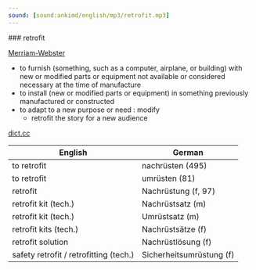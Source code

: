 ```yaml
---
sound: [sound:ankimd/english/mp3/retrofit.mp3]
---
```


\### retrofit

[Merriam-Webster](https://www.merriam-webster.com/dictionary/retrofit)

- to furnish (something, such as a computer, airplane, or building) with new or modified parts or equipment not available or considered necessary at the time of manufacture
- to install (new or modified parts or equipment) in something previously manufactured or constructed
- to adapt to a new purpose or need : modify
    - retrofit the story for a new audience

[dict.cc](https://www.dict.cc/retrofit)

| English        | German       |
| -------------- | ------------ |
| to retrofit | nachrüsten (495) |
| to retrofit | umrüsten (81) |
| retrofit | Nachrüstung (f, 97) |
| retrofit kit (tech.) | Nachrüstsatz (m) |
| retrofit kit (tech.) | Umrüstsatz (m) |
| retrofit kits (tech.) | Nachrüstsätze (f) |
| retrofit solution | Nachrüstlösung (f) |
| safety retrofit / retrofitting (tech.) | Sicherheitsumrüstung (f) |
